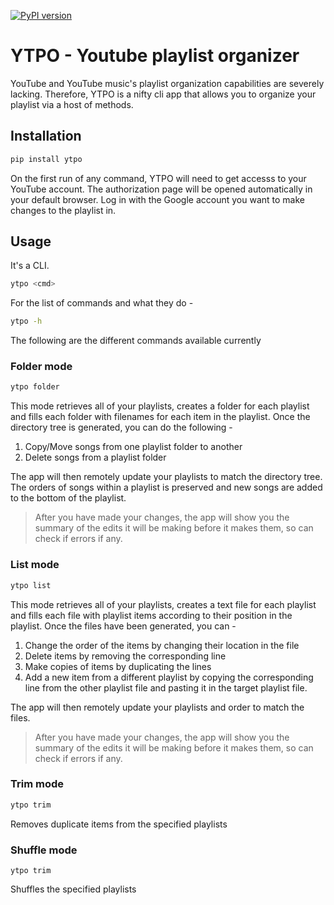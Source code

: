 [![PyPI version](https://badge.fury.io/py/ytpo.svg)](https://badge.fury.io/py/ytpo)
# YTPO - Youtube playlist organizer
YouTube and YouTube music's playlist organization capabilities are severely lacking. Therefore, YTPO is a nifty cli app that allows you to organize your playlist via a host of methods.

## Installation 
```bash
pip install ytpo
```
On the first run of any command, YTPO will need to get accesss to your YouTube account. The authorization page will be opened automatically in your default browser. Log in with the Google account you want to make changes to the playlist in.

## Usage
It's a CLI.
```bash
ytpo <cmd>
```
For the list of commands and what they do - 
```Bash
ytpo -h
```
The following are the different commands available currently
### Folder mode
```bash
ytpo folder
```
This mode retrieves all of your playlists, creates a folder for each playlist and fills each folder with filenames for each item in the playlist. Once the directory tree is generated, you can do the following - 
1. Copy/Move songs from one playlist folder to another
2. Delete songs from a playlist folder

The app will then remotely update your playlists to match the directory tree. The orders of songs within a playlist is preserved and new songs are added to the bottom of the playlist.

> After you have made your changes, the app will show you the summary of the edits it will be making before it makes them, so can check if errors if any.

### List mode
```bash
ytpo list
```
This mode retrieves all of your playlists, creates a text file for each playlist and fills each file with playlist items according to their position in the playlist. Once the files have been generated, you can -
1. Change the order of the items by changing their location in the file
1. Delete items by removing the corresponding line
1. Make copies of items by duplicating the lines
1. Add a new item from a different playlist by copying the corresponding line from the other playlist file and pasting it in the target playlist file.

The app will then remotely update your playlists and order to match the files.

> After you have made your changes, the app will show you the summary of the edits it will be making before it makes them, so can check if errors if any.

### Trim mode
```bash
ytpo trim
```
Removes duplicate items from the specified playlists

### Shuffle mode
```bython
ytpo trim
```
Shuffles  the specified playlists
